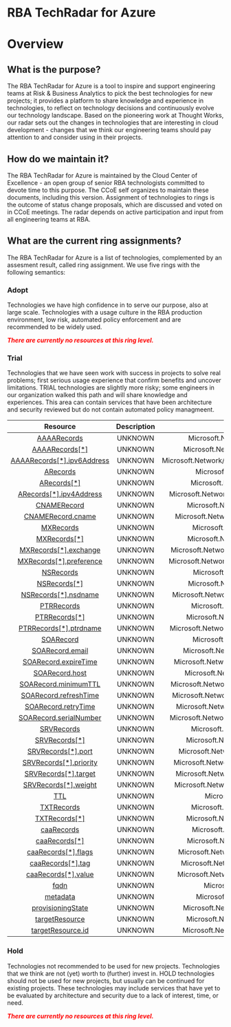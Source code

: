 
RBA TechRadar for Azure
=======================

# Overview

## What is the purpose?


The RBA TechRadar for Azure is a tool to inspire and support engineering teams at Risk & Business Analytics to pick the best technologies for new projects; it provides a platform to share knowledge and experience in technologies, to reflect on technology decisions and continuously evolve our technology landscape.  Based on the pioneering work at Thought Works, our radar sets out the changes in technologies that are interesting in cloud development - changes that we think our engineering teams should pay attention to and consider using in their projects.
## How do we maintain it?


The RBA TechRadar for Azure is maintained by the Cloud Center of Excellence - an open group of senior RBA technologists committed to devote time to this purpose.  The CCoE self organizes to maintain these documents, including this version.  Assignment of technologies to rings is the outcome of status change proposals, which are discussed and voted on in CCoE meetings.  The radar depends on active participation and input from all engineering teams at RBA.
## What are the current ring assignments?


The RBA TechRadar for Azure is a list of technologies, complemented by an assesment result, called ring assignment.  We use five rings with the following semantics:
### Adopt


Technologies we have high confidence in to serve our purpose, also at large scale.  Technologies with a usage culture in the RBA production environment, low risk, automated policy enforcement and are recommended to be widely used.  
  
***<font color="red"> There are currently no resources at this ring level. </font>***
### Trial


Technologies that we have seen work with success in projects to solve real problems;  first serious usage experience that confirm benefits and uncover limitations.  TRIAL technologies are slightly more risky; some engineers in our organization walked this path and will share knowledge and experiences.  This area can contain services that have been architecture and security reviewed but do not contain automated policy managmeent.  

|Resource|Description|Path|Status|
| :---: | :---: | :---: | :---: |
|[AAAARecords](https://github.com/openrba/python-azure-techradar/blob/master/Microsoft.Network/dnszones/SOA/AAAARecords/README.md)|UNKNOWN|Microsoft.Network/dnszones/SOA/AAAARecords|TRIAL|
|[AAAARecords[*]](https://github.com/openrba/python-azure-techradar/blob/master/Microsoft.Network/dnszones/SOA/AAAARecords[*]/README.md)|UNKNOWN|Microsoft.Network/dnszones/SOA/AAAARecords[*]|TRIAL|
|[AAAARecords[*].ipv6Address](https://github.com/openrba/python-azure-techradar/blob/master/Microsoft.Network/dnszones/SOA/AAAARecords[*].ipv6Address/README.md)|UNKNOWN|Microsoft.Network/dnszones/SOA/AAAARecords[*].ipv6Address|TRIAL|
|[ARecords](https://github.com/openrba/python-azure-techradar/blob/master/Microsoft.Network/dnszones/SOA/ARecords/README.md)|UNKNOWN|Microsoft.Network/dnszones/SOA/ARecords|TRIAL|
|[ARecords[*]](https://github.com/openrba/python-azure-techradar/blob/master/Microsoft.Network/dnszones/SOA/ARecords[*]/README.md)|UNKNOWN|Microsoft.Network/dnszones/SOA/ARecords[*]|TRIAL|
|[ARecords[*].ipv4Address](https://github.com/openrba/python-azure-techradar/blob/master/Microsoft.Network/dnszones/SOA/ARecords[*].ipv4Address/README.md)|UNKNOWN|Microsoft.Network/dnszones/SOA/ARecords[*].ipv4Address|TRIAL|
|[CNAMERecord](https://github.com/openrba/python-azure-techradar/blob/master/Microsoft.Network/dnszones/SOA/CNAMERecord/README.md)|UNKNOWN|Microsoft.Network/dnszones/SOA/CNAMERecord|TRIAL|
|[CNAMERecord.cname](https://github.com/openrba/python-azure-techradar/blob/master/Microsoft.Network/dnszones/SOA/CNAMERecord.cname/README.md)|UNKNOWN|Microsoft.Network/dnszones/SOA/CNAMERecord.cname|TRIAL|
|[MXRecords](https://github.com/openrba/python-azure-techradar/blob/master/Microsoft.Network/dnszones/SOA/MXRecords/README.md)|UNKNOWN|Microsoft.Network/dnszones/SOA/MXRecords|TRIAL|
|[MXRecords[*]](https://github.com/openrba/python-azure-techradar/blob/master/Microsoft.Network/dnszones/SOA/MXRecords[*]/README.md)|UNKNOWN|Microsoft.Network/dnszones/SOA/MXRecords[*]|TRIAL|
|[MXRecords[*].exchange](https://github.com/openrba/python-azure-techradar/blob/master/Microsoft.Network/dnszones/SOA/MXRecords[*].exchange/README.md)|UNKNOWN|Microsoft.Network/dnszones/SOA/MXRecords[*].exchange|TRIAL|
|[MXRecords[*].preference](https://github.com/openrba/python-azure-techradar/blob/master/Microsoft.Network/dnszones/SOA/MXRecords[*].preference/README.md)|UNKNOWN|Microsoft.Network/dnszones/SOA/MXRecords[*].preference|TRIAL|
|[NSRecords](https://github.com/openrba/python-azure-techradar/blob/master/Microsoft.Network/dnszones/SOA/NSRecords/README.md)|UNKNOWN|Microsoft.Network/dnszones/SOA/NSRecords|TRIAL|
|[NSRecords[*]](https://github.com/openrba/python-azure-techradar/blob/master/Microsoft.Network/dnszones/SOA/NSRecords[*]/README.md)|UNKNOWN|Microsoft.Network/dnszones/SOA/NSRecords[*]|TRIAL|
|[NSRecords[*].nsdname](https://github.com/openrba/python-azure-techradar/blob/master/Microsoft.Network/dnszones/SOA/NSRecords[*].nsdname/README.md)|UNKNOWN|Microsoft.Network/dnszones/SOA/NSRecords[*].nsdname|TRIAL|
|[PTRRecords](https://github.com/openrba/python-azure-techradar/blob/master/Microsoft.Network/dnszones/SOA/PTRRecords/README.md)|UNKNOWN|Microsoft.Network/dnszones/SOA/PTRRecords|TRIAL|
|[PTRRecords[*]](https://github.com/openrba/python-azure-techradar/blob/master/Microsoft.Network/dnszones/SOA/PTRRecords[*]/README.md)|UNKNOWN|Microsoft.Network/dnszones/SOA/PTRRecords[*]|TRIAL|
|[PTRRecords[*].ptrdname](https://github.com/openrba/python-azure-techradar/blob/master/Microsoft.Network/dnszones/SOA/PTRRecords[*].ptrdname/README.md)|UNKNOWN|Microsoft.Network/dnszones/SOA/PTRRecords[*].ptrdname|TRIAL|
|[SOARecord](https://github.com/openrba/python-azure-techradar/blob/master/Microsoft.Network/dnszones/SOA/SOARecord/README.md)|UNKNOWN|Microsoft.Network/dnszones/SOA/SOARecord|TRIAL|
|[SOARecord.email](https://github.com/openrba/python-azure-techradar/blob/master/Microsoft.Network/dnszones/SOA/SOARecord.email/README.md)|UNKNOWN|Microsoft.Network/dnszones/SOA/SOARecord.email|TRIAL|
|[SOARecord.expireTime](https://github.com/openrba/python-azure-techradar/blob/master/Microsoft.Network/dnszones/SOA/SOARecord.expireTime/README.md)|UNKNOWN|Microsoft.Network/dnszones/SOA/SOARecord.expireTime|TRIAL|
|[SOARecord.host](https://github.com/openrba/python-azure-techradar/blob/master/Microsoft.Network/dnszones/SOA/SOARecord.host/README.md)|UNKNOWN|Microsoft.Network/dnszones/SOA/SOARecord.host|TRIAL|
|[SOARecord.minimumTTL](https://github.com/openrba/python-azure-techradar/blob/master/Microsoft.Network/dnszones/SOA/SOARecord.minimumTTL/README.md)|UNKNOWN|Microsoft.Network/dnszones/SOA/SOARecord.minimumTTL|TRIAL|
|[SOARecord.refreshTime](https://github.com/openrba/python-azure-techradar/blob/master/Microsoft.Network/dnszones/SOA/SOARecord.refreshTime/README.md)|UNKNOWN|Microsoft.Network/dnszones/SOA/SOARecord.refreshTime|TRIAL|
|[SOARecord.retryTime](https://github.com/openrba/python-azure-techradar/blob/master/Microsoft.Network/dnszones/SOA/SOARecord.retryTime/README.md)|UNKNOWN|Microsoft.Network/dnszones/SOA/SOARecord.retryTime|TRIAL|
|[SOARecord.serialNumber](https://github.com/openrba/python-azure-techradar/blob/master/Microsoft.Network/dnszones/SOA/SOARecord.serialNumber/README.md)|UNKNOWN|Microsoft.Network/dnszones/SOA/SOARecord.serialNumber|TRIAL|
|[SRVRecords](https://github.com/openrba/python-azure-techradar/blob/master/Microsoft.Network/dnszones/SOA/SRVRecords/README.md)|UNKNOWN|Microsoft.Network/dnszones/SOA/SRVRecords|TRIAL|
|[SRVRecords[*]](https://github.com/openrba/python-azure-techradar/blob/master/Microsoft.Network/dnszones/SOA/SRVRecords[*]/README.md)|UNKNOWN|Microsoft.Network/dnszones/SOA/SRVRecords[*]|TRIAL|
|[SRVRecords[*].port](https://github.com/openrba/python-azure-techradar/blob/master/Microsoft.Network/dnszones/SOA/SRVRecords[*].port/README.md)|UNKNOWN|Microsoft.Network/dnszones/SOA/SRVRecords[*].port|TRIAL|
|[SRVRecords[*].priority](https://github.com/openrba/python-azure-techradar/blob/master/Microsoft.Network/dnszones/SOA/SRVRecords[*].priority/README.md)|UNKNOWN|Microsoft.Network/dnszones/SOA/SRVRecords[*].priority|TRIAL|
|[SRVRecords[*].target](https://github.com/openrba/python-azure-techradar/blob/master/Microsoft.Network/dnszones/SOA/SRVRecords[*].target/README.md)|UNKNOWN|Microsoft.Network/dnszones/SOA/SRVRecords[*].target|TRIAL|
|[SRVRecords[*].weight](https://github.com/openrba/python-azure-techradar/blob/master/Microsoft.Network/dnszones/SOA/SRVRecords[*].weight/README.md)|UNKNOWN|Microsoft.Network/dnszones/SOA/SRVRecords[*].weight|TRIAL|
|[TTL](https://github.com/openrba/python-azure-techradar/blob/master/Microsoft.Network/dnszones/SOA/TTL/README.md)|UNKNOWN|Microsoft.Network/dnszones/SOA/TTL|TRIAL|
|[TXTRecords](https://github.com/openrba/python-azure-techradar/blob/master/Microsoft.Network/dnszones/SOA/TXTRecords/README.md)|UNKNOWN|Microsoft.Network/dnszones/SOA/TXTRecords|TRIAL|
|[TXTRecords[*]](https://github.com/openrba/python-azure-techradar/blob/master/Microsoft.Network/dnszones/SOA/TXTRecords[*]/README.md)|UNKNOWN|Microsoft.Network/dnszones/SOA/TXTRecords[*]|TRIAL|
|[caaRecords](https://github.com/openrba/python-azure-techradar/blob/master/Microsoft.Network/dnszones/SOA/caaRecords/README.md)|UNKNOWN|Microsoft.Network/dnszones/SOA/caaRecords|TRIAL|
|[caaRecords[*]](https://github.com/openrba/python-azure-techradar/blob/master/Microsoft.Network/dnszones/SOA/caaRecords[*]/README.md)|UNKNOWN|Microsoft.Network/dnszones/SOA/caaRecords[*]|TRIAL|
|[caaRecords[*].flags](https://github.com/openrba/python-azure-techradar/blob/master/Microsoft.Network/dnszones/SOA/caaRecords[*].flags/README.md)|UNKNOWN|Microsoft.Network/dnszones/SOA/caaRecords[*].flags|TRIAL|
|[caaRecords[*].tag](https://github.com/openrba/python-azure-techradar/blob/master/Microsoft.Network/dnszones/SOA/caaRecords[*].tag/README.md)|UNKNOWN|Microsoft.Network/dnszones/SOA/caaRecords[*].tag|TRIAL|
|[caaRecords[*].value](https://github.com/openrba/python-azure-techradar/blob/master/Microsoft.Network/dnszones/SOA/caaRecords[*].value/README.md)|UNKNOWN|Microsoft.Network/dnszones/SOA/caaRecords[*].value|TRIAL|
|[fqdn](https://github.com/openrba/python-azure-techradar/blob/master/Microsoft.Network/dnszones/SOA/fqdn/README.md)|UNKNOWN|Microsoft.Network/dnszones/SOA/fqdn|TRIAL|
|[metadata](https://github.com/openrba/python-azure-techradar/blob/master/Microsoft.Network/dnszones/SOA/metadata/README.md)|UNKNOWN|Microsoft.Network/dnszones/SOA/metadata|TRIAL|
|[provisioningState](https://github.com/openrba/python-azure-techradar/blob/master/Microsoft.Network/dnszones/SOA/provisioningState/README.md)|UNKNOWN|Microsoft.Network/dnszones/SOA/provisioningState|TRIAL|
|[targetResource](https://github.com/openrba/python-azure-techradar/blob/master/Microsoft.Network/dnszones/SOA/targetResource/README.md)|UNKNOWN|Microsoft.Network/dnszones/SOA/targetResource|TRIAL|
|[targetResource.id](https://github.com/openrba/python-azure-techradar/blob/master/Microsoft.Network/dnszones/SOA/targetResource.id/README.md)|UNKNOWN|Microsoft.Network/dnszones/SOA/targetResource.id|TRIAL|

### Hold


Technologies not recommended to be used for new projects. Technologies that we think are not (yet) worth to (further) invest in.  HOLD technologies should not be used for new projects, but usually can be continued for existing projects.  These technologies may include services that have yet to be evaluated by architecture and security due to a lack of interest, time, or need.  
  
***<font color="red"> There are currently no resources at this ring level. </font>***